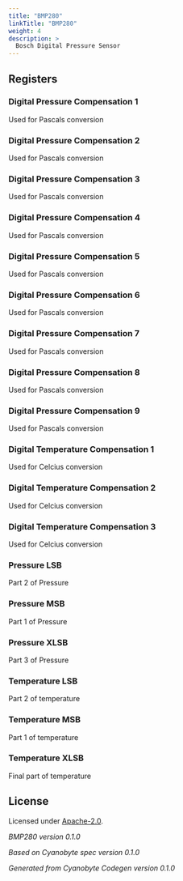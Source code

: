 ```yaml
---
title: "BMP280"
linkTitle: "BMP280"
weight: 4
description: >
  Bosch Digital Pressure Sensor
---
```


## Registers

### Digital Pressure Compensation 1
Used for Pascals conversion

### Digital Pressure Compensation 2
Used for Pascals conversion

### Digital Pressure Compensation 3
Used for Pascals conversion

### Digital Pressure Compensation 4
Used for Pascals conversion

### Digital Pressure Compensation 5
Used for Pascals conversion

### Digital Pressure Compensation 6
Used for Pascals conversion

### Digital Pressure Compensation 7
Used for Pascals conversion

### Digital Pressure Compensation 8
Used for Pascals conversion

### Digital Pressure Compensation 9
Used for Pascals conversion

### Digital Temperature Compensation 1
Used for Celcius conversion

### Digital Temperature Compensation 2
Used for Celcius conversion

### Digital Temperature Compensation 3
Used for Celcius conversion

### Pressure LSB
Part 2 of Pressure

### Pressure MSB
Part 1 of Pressure

### Pressure XLSB
Part 3 of Pressure

### Temperature LSB
Part 2 of temperature

### Temperature MSB
Part 1 of temperature

### Temperature XLSB
Final part of temperature

## License
Licensed under [Apache-2.0](https://spdx.org/licenses/Apache-2.0.html#licenseText).

_BMP280 version 0.1.0_

_Based on Cyanobyte spec version 0.1.0_

_Generated from Cyanobyte Codegen version 0.1.0_